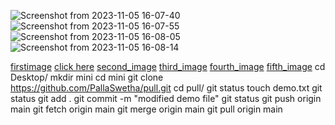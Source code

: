 ![Screenshot from 2023-11-05 16-07-40](https://github.com/PallaSwetha/friend-rainbow/assets/140942003/e40f769a-5c0d-4287-bc81-f3b85da794d3)
![Screenshot from 2023-11-05 16-07-55](https://github.com/PallaSwetha/friend-rainbow/assets/140942003/1cd38db1-3bc2-4878-a21b-cd6399de977a)
![Screenshot from 2023-11-05 16-08-05](https://github.com/PallaSwetha/friend-rainbow/assets/140942003/a1c0c033-5dc9-4146-a2be-5644715f0f8f)
![Screenshot from 2023-11-05 16-08-14](https://github.com/PallaSwetha/friend-rainbow/assets/140942003/2c17f265-9390-4d54-9ce5-eaf3e3505fd8)


[firstimage](https://user-images.githubusercontent.com/140942003/280525538-02050641-b2de-4d03-816c-37942ee5bcaf.png)
[click here](https://user-images.githubusercontent.com/140942003/280525538-02050641-b2de-4d03-816c-37942ee5bcaf.png)
[second_image](https://user-images.githubusercontent.com/140942003/280525542-131c316f-6455-4af7-b6be-211716f97a16.png)
[third_image](https://user-images.githubusercontent.com/140942003/280525547-fb4450c0-6419-40ec-869c-570dc35b0731.png)
[fourth_image](https://user-images.githubusercontent.com/140942003/280525548-a87d828d-d126-4a44-aba0-9a49257f7ac8.png)
[fifth_image](https://user-images.githubusercontent.com/140942003/280525549-49bc92a1-99d9-4ed7-8466-1f34354ffacd.png)
cd Desktop/
mkdir mini
cd mini
git clone https://github.com/PallaSwetha/pull.git
cd pull/
git status
touch demo.txt
git status 
git add .
git commit -m "modified demo file"
git status
git push origin main
git fetch origin main
git merge origin main
git pull origin main

